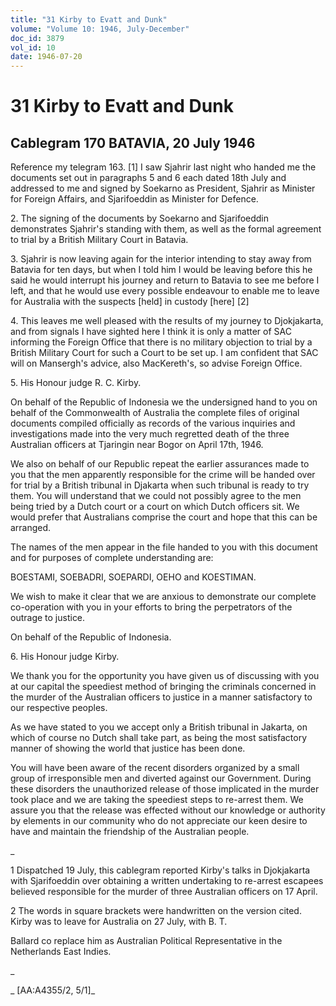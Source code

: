 ```yaml
---
title: "31 Kirby to Evatt and Dunk"
volume: "Volume 10: 1946, July-December"
doc_id: 3879
vol_id: 10
date: 1946-07-20
---
```


# 31 Kirby to Evatt and Dunk

## Cablegram 170 BATAVIA, 20 July 1946

Reference my telegram 163. [1] I saw Sjahrir last night who handed me the documents set out in paragraphs 5 and 6 each dated 18th July and addressed to me and signed by Soekarno as President, Sjahrir as Minister for Foreign Affairs, and Sjarifoeddin as Minister for Defence.

2\. The signing of the documents by Soekarno and Sjarifoeddin demonstrates Sjahrir's standing with them, as well as the formal agreement to trial by a British Military Court in Batavia.

3\. Sjahrir is now leaving again for the interior intending to stay away from Batavia for ten days, but when I told him I would be leaving before this he said he would interrupt his journey and return to Batavia to see me before I left, and that he would use every possible endeavour to enable me to leave for Australia with the suspects [held] in custody [here] [2]

4\. This leaves me well pleased with the results of my journey to Djokjakarta, and from signals I have sighted here I think it is only a matter of SAC informing the Foreign Office that there is no military objection to trial by a British Military Court for such a Court to be set up. I am confident that SAC will on Mansergh's advice, also MacKereth's, so advise Foreign Office.

5\. His Honour judge R. C. Kirby.

On behalf of the Republic of Indonesia we the undersigned hand to you on behalf of the Commonwealth of Australia the complete files of original documents compiled officially as records of the various inquiries and investigations made into the very much regretted death of the three Australian officers at Tjaringin near Bogor on April 17th, 1946.

We also on behalf of our Republic repeat the earlier assurances made to you that the men apparently responsible for the crime will be handed over for trial by a British tribunal in Djakarta when such tribunal is ready to try them. You will understand that we could not possibly agree to the men being tried by a Dutch court or a court on which Dutch officers sit. We would prefer that Australians comprise the court and hope that this can be arranged.

The names of the men appear in the file handed to you with this document and for purposes of complete understanding are:

BOESTAMI, SOEBADRI, SOEPARDI, OEHO and KOESTIMAN.

We wish to make it clear that we are anxious to demonstrate our complete co-operation with you in your efforts to bring the perpetrators of the outrage to justice.

On behalf of the Republic of Indonesia.

6\. His Honour judge Kirby.

We thank you for the opportunity you have given us of discussing with you at our capital the speediest method of bringing the criminals concerned in the murder of the Australian officers to justice in a manner satisfactory to our respective peoples.

As we have stated to you we accept only a British tribunal in Jakarta, on which of course no Dutch shall take part, as being the most satisfactory manner of showing the world that justice has been done.

You will have been aware of the recent disorders organized by a small group of irresponsible men and diverted against our Government. During these disorders the unauthorized release of those implicated in the murder took place and we are taking the speediest steps to re-arrest them. We assure you that the release was effected without our knowledge or authority by elements in our community who do not appreciate our keen desire to have and maintain the friendship of the Australian people.

_

1 Dispatched 19 July, this cablegram reported Kirby's talks in Djokjakarta with Sjarifoeddin over obtaining a written undertaking to re-arrest escapees believed responsible for the murder of three Australian officers on 17 April.

2 The words in square brackets were handwritten on the version cited. Kirby was to leave for Australia on 27 July, with B. T.

Ballard co replace him as Australian Political Representative in the Netherlands East Indies.

_

_ [AA:A4355/2, 5/1]_
